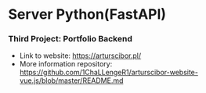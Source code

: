 # Server Python(FastAPI)
### Third Project: Portfolio Backend
- Link to website: https://arturscibor.pl/
- More information repository: https://github.com/1ChaLLengeR1/arturscibor-website-vue.js/blob/master/README.md
